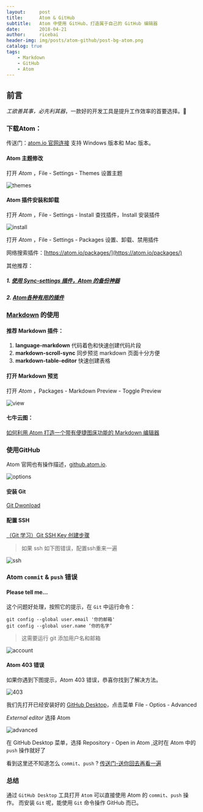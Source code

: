 ```yaml
---
layout:     post
title:      Atom & GitHub
subtitle:   Atom 中使用 GitHub，打造属于自己的 GitHub 编辑器
date:       2018-04-21
author:     ricebai
header-img: img/posts/atom-github/post-bg-atom.png
catalog: true
tags:
    - Markdown
    - GitHub
    - Atom
---
```



## 前言

*工欲善其事，必先利其器*，一款好的开发工具是提升工作效率的首要选择。🙊

### 下载Atom：

传送门：[atom.io 官网连接](https://atom.io) 支持 Windows 版本和 Mac 版本。

#### Atom 主题修改

打开 *Atom* ，File - Settings - Themes 设置主题

![themes](https://ricebai.github.io/img/posts/atom-github/settings-themes.jpg)

#### Atom 插件安装和卸载

打开 *Atom* ，File - Settings - Install 查找插件，Install 安装插件

![install](https://ricebai.github.io/img/posts/atom-github/settings-install.jpg)

打开 *Atom* ，File - Settings - Packages 设置、卸载、禁用插件

网络搜索插件：[https://atom.io/packages/](https://atom.io/packages/)

其他推荐：

##### 1.  [使用 Sync-settings 插件，Atom 的备份神器](https://ricebai.github.io/2018/04/22/Atom-Sync)

##### 2.  [Atom各种有用的插件](https://www.jianshu.com/p/041d3d5f3997)

### [Markdown](https://ricebai.github.io/2018/04/20/Markdown-Readme/) 的使用

#### 推荐 Markdown 插件：

1. **language-markdown** 代码着色和快速创建代码片段
2. **markdown-scroll-sync** 同步预览 markdown 页面十分方便
3. **markdown-table-editor** 快速创建表格

#### 打开 Markdown 预览

打开 *Atom* ，Packages - Markdown Preview - Toggle Preview

![view](https://ricebai.github.io/img/posts/atom-github/markdown-view.jpg)
#### 七牛云图：

[如何利用 Atom 打造一个带有便捷图床功能的 Markdown 编辑器](https://www.jianshu.com/p/af4d34d39797)

<a id="atom"></a>

### 使用GitHub

Atom 官网也有操作描述，[github.atom.io](https://github.atom.io/).

![options](https://ricebai.github.io/img/posts/atom-github/atom-opts.jpg)

#### 安装 Git

[Git Dwonload](https://git-scm.com/downloads)

#### 配置 SSH

[（Git 学习）Git SSH Key 创建步骤](https://segmentfault.com/a/1190000009567424)

> 如果 ssh 如下图错误，配置ssh重来一遍

![ssh](https://ricebai.github.io/img/posts/atom-github/git-ssh-error.jpg)

### Atom `commit` & `push` 错误

#### Please tell me...

这个问题好处理，按照它的提示，在 `Git` 中运行命令：

```
git config --global user.email '你的邮箱'
git config --global user.name ‘你的名字’
```

> 这需要运行 git 添加用户名和邮箱

![account](https://ricebai.github.io/img/posts/atom-github/atom-act.jpg)

#### Atom 403 错误

如果你遇到下图提示，Atom 403 错误，恭喜你找到了解决方法。

![403](https://ricebai.github.io/img/posts/atom-github/atom-403.jpg)

我们先打开已经安装好的 [GitHub Desktop](https://desktop.github.com/)，点击菜单 File - Optios - Advanced

*External editor* 选择 Atom

![advanced](https://ricebai.github.io/img/posts/atom-github/advanced.jpg)

在 GitHub Desktop 菜单，选择 Repository - Open in Atom ,这时在 Atom 中的 `push` 操作就好了

看到这里还不知道怎么 `commit`、`push` ? [传送门-送你回去再看一遍](#atom)

### 总结

通过 `GitHub Desktop` 工具打开 `Atom` 可以直接使用 Atom 的 `commit`、`push` 操作。
而安装 `Git` 呢，能使用 `Git` 命令操作 GitHub 而已。

